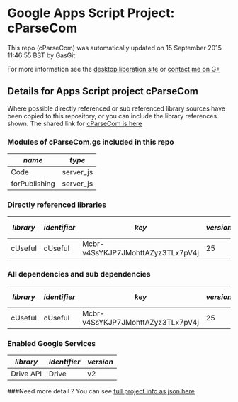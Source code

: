 # Google Apps Script Project: cParseCom
This repo (cParseCom) was automatically updated on 15 September 2015 11:46:55 BST by GasGit

For more information see the [desktop liberation site](http://ramblings.mcpher.com/Home/excelquirks/drivesdk/gettinggithubready "desktop liberation") or [contact me on G+](https://plus.google.com/+BruceMcpherson "Bruce McPherson - GDE")
## Details for Apps Script project cParseCom
Where possible directly referenced or sub referenced library sources have been copied to this repository, or you can include the library references shown. 
The shared link for [cParseCom is here](https://script.google.com/d/17Og7-oAPxubIB38lXSniOMcMWkH9I9FxOaLIeIeAACg__QaVxld-UHIb/edit?usp=sharing "open in the GAS IDE")

### Modules of cParseCom.gs included in this repo
*name*|*type*
--- | --- 
Code| server_js
forPublishing| server_js
### Directly referenced libraries
*library*|*identifier*|*key*|*version*|*dev mode*|*source*|
--- | --- | --- | --- | --- | --- 
cUseful| cUseful|Mcbr-v4SsYKJP7JMohttAZyz3TLx7pV4j|25|no|[here](libraries/cUseful "library source")
### All dependencies and sub dependencies
*library*|*identifier*|*key*|*version*|*dev mode*|*source*|
--- | --- | --- | --- | --- | --- 
cUseful| cUseful|Mcbr-v4SsYKJP7JMohttAZyz3TLx7pV4j|25|no|[here](libraries/cUseful "library source")
### Enabled Google Services
*library*|*identifier*|*version*
--- | --- | --- 
Drive API| Drive|v2
###Need more detail ?
You can see [full project info as json here](info.json)
